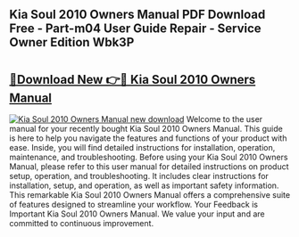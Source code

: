 ## Kia Soul 2010 Owners Manual PDF Download Free - Part-m04 User Guide Repair - Service Owner Edition Wbk3P

# <h2><a href="http://bc22917.oget.top/?id=Kia+Soul+2010+Owners+Manual">🔗Download New 👉🔴 Kia Soul 2010 Owners Manual</a></h2>

[![Kia Soul 2010 Owners Manual new download](https://i.imgur.com/5g1atiW.png)](http://bc22917.oget.top/?id=Kia+Soul+2010+Owners+Manual)
Welcome to the user manual for your recently bought Kia Soul 2010 Owners Manual. This guide is here to help you navigate the features and functions of your product with ease. Inside, you will find detailed instructions for installation, operation, maintenance, and troubleshooting. Before using your Kia Soul 2010 Owners Manual, please refer to this user manual for detailed instructions on product setup, operation, and troubleshooting. It includes clear instructions for installation, setup, and operation, as well as important safety information. This remarkable Kia Soul 2010 Owners Manual offers a comprehensive suite of features designed to streamline your workflow. Your Feedback is Important Kia Soul 2010 Owners Manual. We value your input and are committed to continuous improvement.
